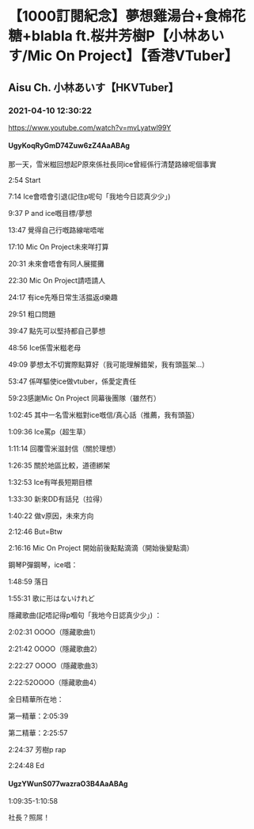 # 【1000訂閱紀念】夢想雞湯台+食棉花糖+blabla ft.桜井芳樹P【小林あいす/Mic On Project】【香港VTuber】

## Aisu Ch. 小林あいす【HKVTuber】

### 2021-04-10 12:30:22

https://www.youtube.com/watch?v=mvLyatwl99Y

#### UgyKoqRyGmD74Zuw6zZ4AaABAg

那一天，雪米糍回想起P原來係社長同ice曾經係行清楚路線呢個事實

2:54 Start

7:14 Ice會唔會引退(記住p呢句「我地今日認真少少」) 

9:37 P and ice嘅目標/夢想

13:47 覺得自己行嘅路線啱唔啱

17:10 Mic On Project未來咩打算

20:31 未來會唔會有同人展擺攤

22:30 Mic On Project請唔請人

24:17 有ice先喺日常生活揾返d樂趣

29:51 粗口問題

39:47 點先可以堅持都自己夢想

48:56 Ice係雪米糍老母

49:09 夢想太不切實際點算好（我可能理解錯架，我有頭盔架…）

53:47 係咩驅使ice做vtuber，係愛定責任

59:23感謝Mic On Project 同幕後團隊（雖然冇）

1:02:45 其中一名雪米糍對ice嘅信/真心話（推薦，我有頭盔）

1:09:36 Ice罵p（超生草）

1:11:14 回覆雪米滋封信（關於理想）

1:26:35 關於地區比較，道德綁架

1:32:53 Ice有咩長短期目標

1:33:30 新來DD有話兒（拉得）

1:40:22 做v原因，未來方向

2:12:46 But=Btw

2:16:16 Mic On Project 開始前後點點滴滴（開始後變點滴）

鋼琴P彈鋼琴，ice唱：

1:48:59 落日

1:55:31 歌に形はないけれど

隱藏歌曲(記唔記得p嗰句「我地今日認真少少」) ：

2:02:31 OOOO（隱藏歌曲1）

2:21:42 OOOO（隱藏歌曲2）

2:22:27 OOOO（隱藏歌曲3）

2:22:52OOOO（隱藏歌曲4）

全日精華所在地：

第一精華：2:05:39

第二精華：2:25:57

2:24:37 芳樹p rap

2:24:48 Ed



#### UgzYWunS077wazraO3B4AaABAg

1:09:35-1:10:58

社長？照屌！

